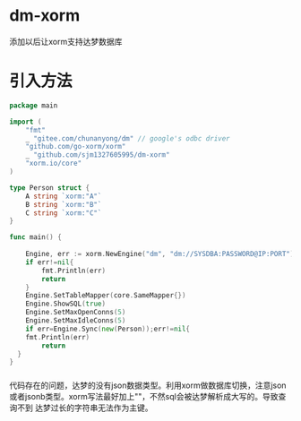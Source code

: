 # dm-xorm
添加以后让xorm支持达梦数据库

# 引入方法
```go
package main

import (
	"fmt"
	_ "gitee.com/chunanyong/dm" // google's odbc driver
	"github.com/go-xorm/xorm"
	_ "github.com/sjm1327605995/dm-xorm"
	"xorm.io/core"
)

type Person struct {
	A string `xorm:"A"`
	B string `xorm:"B"`
	C string `xorm:"C"`
}

func main() {
	
	Engine, err := xorm.NewEngine("dm", "dm://SYSDBA:PASSWORD@IP:PORT")
	if err!=nil{
		fmt.Println(err)
		return
	}
	Engine.SetTableMapper(core.SameMapper{})
	Engine.ShowSQL(true)
	Engine.SetMaxOpenConns(5)
	Engine.SetMaxIdleConns(5)
	if err=Engine.Sync(new(Person));err!=nil{
  	fmt.Println(err)
		return
  }
}
```

###
代码存在的问题，达梦的没有json数据类型。利用xorm做数据库切换，注意json或者jsonb类型。xorm写法最好加上""，不然sql会被达梦解析成大写的。导致查询不到
达梦过长的字符串无法作为主键。
